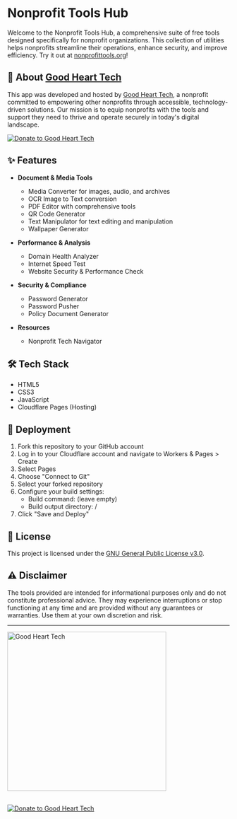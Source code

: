 # Nonprofit Tools Hub

Welcome to the Nonprofit Tools Hub, a comprehensive suite of free tools designed specifically for nonprofit organizations. This collection of utilities helps nonprofits streamline their operations, enhance security, and improve efficiency. Try it out at [nonprofittools.org](https://nonprofittools.org)!

## 🏢 About [Good Heart Tech](https://goodhearttech.org/)

This app was developed and hosted by [Good Heart Tech](https://goodhearttech.org/), a nonprofit committed to empowering other nonprofits through accessible, technology-driven solutions. Our mission is to equip nonprofits with the tools and support they need to thrive and operate securely in today's digital landscape.

[![Donate to Good Heart Tech](https://img.shields.io/badge/Donate_to_Good_Heart_Tech-💙-white)](https://goodhearttech.org/donate/)

## ✨ Features

- **Document & Media Tools**
  - Media Converter for images, audio, and archives
  - OCR Image to Text conversion
  - PDF Editor with comprehensive tools
  - QR Code Generator
  - Text Manipulator for text editing and manipulation
  - Wallpaper Generator

- **Performance & Analysis**
  - Domain Health Analyzer
  - Internet Speed Test
  - Website Security & Performance Check

- **Security & Compliance**
  - Password Generator
  - Password Pusher
  - Policy Document Generator

- **Resources**
  - Nonprofit Tech Navigator

## 🛠️ Tech Stack

- HTML5
- CSS3
- JavaScript
- Cloudflare Pages (Hosting)

## 🚀 Deployment

1. Fork this repository to your GitHub account
2. Log in to your Cloudflare account and navigate to Workers & Pages > Create
3. Select Pages
4. Choose "Connect to Git"
5. Select your forked repository
6. Configure your build settings:
   - Build command: (leave empty)
   - Build output directory: /
7. Click "Save and Deploy"

## 📄 License

This project is licensed under the [GNU General Public License v3.0](LICENSE).

## ⚠️ Disclaimer

The tools provided are intended for informational purposes only and do not constitute professional advice. They may experience interruptions or stop functioning at any time and are provided without any guarantees or warranties. Use them at your own discretion and risk.

---

<a href="https://goodhearttech.org/">
  <img src="https://graphics.goodhearttech.org/GHT-AllWhiteLogo-phishsite.png" alt="Good Heart Tech" width="360">
</a>
<br><br>

[![Donate to Good Heart Tech](https://img.shields.io/badge/Donate_to_Good_Heart_Tech-💙-white)](https://goodhearttech.org/donate/)

